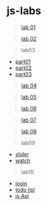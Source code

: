 # js-labs

> <a href="https://mahmoud-elbasiony.github.io/js-labs/day1/Lab/index.html">lab 01</a>

> <a href="https://mahmoud-elbasiony.github.io/js-labs/day2/Lab/index.html">lab 02</a>

> lab03

* <a href="https://mahmoud-elbasiony.github.io/js-labs/day3/Lab/part01.html">part01</a>
* <a href="https://mahmoud-elbasiony.github.io/js-labs/day3/Lab/part02.html">part02</a>
* <a href="https://mahmoud-elbasiony.github.io/js-labs/day3/Lab/part03.html">part03</a>

> <a href="https://mahmoud-elbasiony.github.io/js-labs/day4/Lab/lab_oop.html">lab 04</a>

> <a href="https://mahmoud-elbasiony.github.io/js-labs/day5/Lab/Lab05.html">lab 05</a>

> <a href="https://mahmoud-elbasiony.github.io/js-labs/day6/Lab/index.html">lab 06</a>

> <a href="https://mahmoud-elbasiony.github.io/js-labs/day7/lab/index.html">lab 07</a>

> <a href="https://mahmoud-elbasiony.github.io/js-labs/day8/index.html">lab 08</a>

> lab09

* <a href="https://mahmoud-elbasiony.github.io/js-labs/day9/lab/task01/index.html">slider</a>
* <a href="https://mahmoud-elbasiony.github.io/js-labs/day9/lab/task02/watch.html">watch</a>

> lab10

* <a href="https://mahmoud-elbasiony.github.io/js-labs/day7/lab/index.html">login</a>
* <a href="https://mahmoud-elbasiony.github.io/js-labs/day8/index.html">todo list</a>
* <a href="https://mahmoud-elbasiony.github.io/js-labs/day10/lab/task/index.html">js Api</a>


